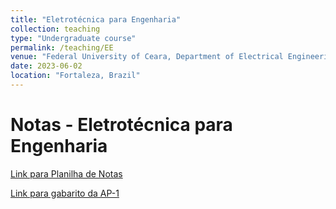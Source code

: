 ```yaml
---
title: "Eletrotécnica para Engenharia"
collection: teaching
type: "Undergraduate course"
permalink: /teaching/EE
venue: "Federal University of Ceara, Department of Electrical Engineering"
date: 2023-06-02
location: "Fortaleza, Brazil"
---
```


# Notas - Eletrotécnica para Engenharia

[Link para Planilha de Notas](https://docs.google.com/spreadsheets/d/1bgGPkQxbSgHjVNT1MI7YQr8e29Loy5tRspBQChnz-hg/edit?usp=sharing)

[Link para gabarito da AP-1](https://drive.google.com/file/d/1dEcKyLZh_gCu-obF-Clb56ZKYBt4D7V5/view?usp=sharing)